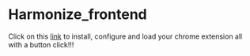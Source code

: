 # Harmonize_frontend

Click on this [link](https://cs21b043.github.io/install_frontend) to install, configure and load your chrome extension all with a button click!!!

